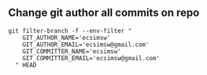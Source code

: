 ## Change git author all commits on repo

```
git filter-branch -f --env-filter "
    GIT_AUTHOR_NAME='ecsimsw'
    GIT_AUTHOR_EMAIL='ecsimsw@gmail.com'
    GIT_COMMITTER_NAME='ecsimsw'
    GIT_COMMITTER_EMAIL='ecsimsw@gmail.com'
  " HEAD
```
